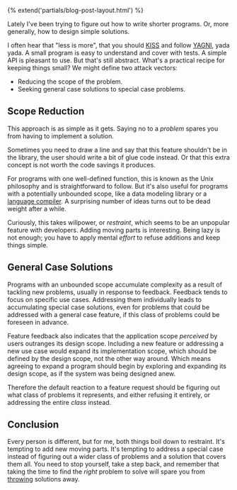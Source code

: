 {% extend('partials/blog-post-layout.html') %}

Lately I've been trying to figure out how to write shorter programs. Or, more
generally, how to design simple solutions.

I often hear that "less is more", that you should
[KISS](http://en.wikipedia.org/wiki/KISS_principle) and follow
[YAGNI](http://en.wikipedia.org/wiki/YAGNI), yada yada. A small program is easy
to understand and cover with tests. A simple API is pleasant to use. But that's
still abstract. What's a practical recipe for keeping things small? We might
define two attack vectors:

* Reducing the scope of the problem.
* Seeking general case solutions to special case problems.

## Scope Reduction

This approach is as simple as it gets. Saying no to a _problem_ spares you from
having to implement a solution.

Sometimes you need to draw a line and say that this feature shouldn't be in the
library, the user should write a bit of glue code instead. Or that this extra
concept is not worth the code savings it produces.

For programs with one well-defined function, this is known as the Unix
philosophy and is straightforward to follow. But it's also useful for programs
with a potentially unbounded scope, like a data modeling library or a [language
compiler](http://golang.org). A surprising number of ideas turns out to be dead
weight after a while.

Curiously, this takes willpower, or _restraint_, which seems to be an unpopular
feature with developers. Adding moving parts is interesting. Being lazy is not
enough; you have to apply mental _effort_ to refuse additions and keep things
simple.

## General Case Solutions

Programs with an unbounded scope accumulate complexity as a result of tackling
new problems, usually in response to feedback. Feedback tends to focus on
specific use cases. Addressing them individually leads to accumulating special
case solutions, even for problems that could be addressed with a general case
feature, if this class of problems could be foreseen in advance.

Feature feedback also indicates that the application scope _perceived_ by users
outranges its design scope. Including a new feature or addressing a new use case
would expand its implementation scope, which should be defined by the design
scope, not the other way around. Which means agreeing to expand a program should
begin by exploring and expanding its design scope, as if the system was being
designed anew.

Therefore the default reaction to a feature request should be figuring out what
class of problems it represents, and either refusing it entirely, or addressing
the entire _class_ instead.

## Conclusion

Every person is different, but for me, both things boil down to restraint. It's
tempting to add new moving parts. It's tempting to address a special case
instead of figuring out a wider class of problems and a solution that covers
them all. You need to stop yourself, take a step back, and remember that taking
the time to find the _right_ problem to solve will spare you from
[throwing](https://github.com/Mitranim/datacore/commit/2ce33186c0a45024c632ea8f5a113e6780cfb398)
solutions away.
